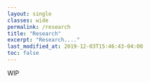 ```yaml
---
layout: single
classes: wide
permalink: /research
title: "Research"
excerpt: "Research...."
last_modified_at: 2019-12-03T15:46:43-04:00
toc: false
---
```


WIP
